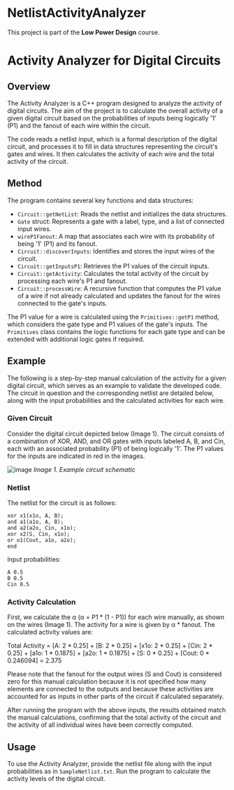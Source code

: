 # NetlistActivityAnalyzer
This project is part of the **Low Power Design** course.

# Activity Analyzer for Digital Circuits

## Overview

The Activity Analyzer is a C++ program designed to analyze the activity of digital circuits. The aim of the project is to calculate the overall activity of a given digital circuit based on the probabilities of inputs being logically '1' (P1) and the fanout of each wire within the circuit.

The code reads a netlist input, which is a formal description of the digital circuit, and processes it to fill in data structures representing the circuit's gates and wires. It then calculates the activity of each wire and the total activity of the circuit.

## Method

The program contains several key functions and data structures:

- `Circuit::getNetList`: Reads the netlist and initializes the data structures.
- `Gate` struct: Represents a gate with a label, type, and a list of connected input wires.
- `wireP1Fanout`: A map that associates each wire with its probability of being '1' (P1) and its fanout.
- `Circuit::discoverInputs`: Identifies and stores the input wires of the circuit.
- `Circuit::getInputsP1`: Retrieves the P1 values of the circuit inputs.
- `Circuit::getActivity`: Calculates the total activity of the circuit by processing each wire's P1 and fanout.
- `Circuit::processWire`: A recursive function that computes the P1 value of a wire if not already calculated and updates the fanout for the wires connected to the gate's inputs.

The P1 value for a wire is calculated using the `Primitives::getP1` method, which considers the gate type and P1 values of the gate's inputs. The `Primitives` class contains the logic functions for each gate type and can be extended with additional logic gates if required.

## Example

The following is a step-by-step manual calculation of the activity for a given digital circuit, which serves as an example to validate the developed code. The circuit in question and the corresponding netlist are detailed below, along with the input probabilities and the calculated activities for each wire.

### Given Circuit

Consider the digital circuit depicted below (Image 1). The circuit consists of a combination of XOR, AND, and OR gates with inputs labeled A, B, and Cin, each with an associated probability (P1) of being logically '1'. The P1 values for the inputs are indicated in red in the images.

![image](https://github.com/SamanMohseni/NetlistActivityAnalyzer/assets/51726090/78d9aba8-449f-4a53-b909-89955974c276)
*Image 1. Example circuit schematic*

### Netlist

The netlist for the circuit is as follows:

```
xor x1(x1o, A, B);
and a1(a1o, A, B);
and a2(a2o, Cin, x1o);
xor x2(S, Cin, x1o);
or o1(Cout, a1o, a2o);
end
```

Input probabilities:

```
A 0.5
B 0.5
Cin 0.5
```

### Activity Calculation

First, we calculate the α (α = P1 * (1 - P1)) for each wire manually, as shown on the wires (Image 1). The activity for a wire is given by α * fanout. The calculated activity values are:

Total Activity = [A: 2 * 0.25] + [B: 2 * 0.25] + [x1o: 2 * 0.25] + [Cin: 2 * 0.25] + [a1o: 1 * 0.1875] + 
[a2o: 1 * 0.1875] + [S: 0 * 0.25] + [Cout: 0 * 0.246094] = 2.375


Please note that the fanout for the output wires (S and Cout) is considered zero for this manual calculation because it is not specified how many elements are connected to the outputs and because these activities are accounted for as inputs in other parts of the circuit if calculated separately.

After running the program with the above inputs, the results obtained match the manual calculations, confirming that the total activity of the circuit and the activity of all individual wires have been correctly computed.

## Usage

To use the Activity Analyzer, provide the netlist file along with the input probabilities as in `SampleNetlist.txt`. Run the program to calculate the activity levels of the digital circuit.
